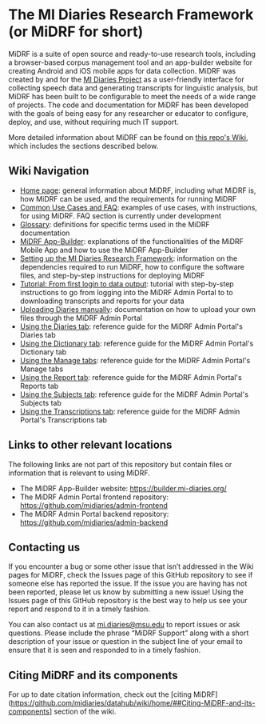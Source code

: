 # The MI Diaries Research Framework (or MiDRF for short)

MiDRF is a suite of open source and ready-to-use research tools, including a browser-based corpus management tool and an app-builder website for creating Android and iOS mobile apps for data collection. MiDRF was created by and for the [MI Diaries Project](https://mi-diaries.org) as a user-friendly interface for collecting speech data and generating transcripts for linguistic analysis, but MiDRF has been built to be configurable to meet the needs of a wide range of projects. The code and documentation for MiDRF has been developed with the goals of being easy for any researcher or educator to configure, deploy, and use, without requiring much IT support. 

More detailed information about MiDRF can be found on [this repo's Wiki](https://github.com/midiaries/datahub/wiki), which includes the sections described below.

## Wiki Navigation

* [Home page](https://github.com/midiaries/datahub/wiki): general information about MiDRF, including what MiDRF is, how MiDRF can be used, and the requirements for running MiDRF
* [Common Use Cases and FAQ](https://github.com/midiaries/datahub/wiki/Common-Uses-Cases-and-FAQ): examples of use cases, with instructions, for using MiDRF. FAQ section is currently under development
* [Glossary](https://github.com/midiaries/datahub/wiki/Glossary): definitions for specific terms used in the MiDRF documentation
* [MiDRF App-Builder](https://github.com/midiaries/datahub/wiki/MiDRF-App%E2%80%90Builder): explanations of the functionalities of the MiDRF Mobile App and how to use the MiDRF App-Builder
* [Setting up the MI Diaries Research Framework](https://github.com/midiaries/datahub/wiki/Setting-up-the-MI-Diaries-Research-Framework): information on the dependencies required to run MiDRF, how to configure the software files, and step-by-step instructions for deploying MiDRF
* [Tutorial: From first login to data output](https://github.com/midiaries/datahub/wiki/Tutorial:-From-first-login-to-data-output): tutorial with step-by-step instructions to go from logging into the MiDRF Admin Portal to to downloading transcripts and reports for your data
* [Uploading Diaries manually](https://github.com/midiaries/datahub/wiki/Uploading-Diaries-manually): documentation on how to upload your own files through the MiDRF Admin Portal
* [Using the Diaries tab](https://github.com/midiaries/datahub/wiki/Using-the-Diaries-tab): reference guide for the MiDRF Admin Portal's Diaries tab 
* [Using the Dictionary tab](https://github.com/midiaries/datahub/wiki/Using-the-Dictionary-tab): reference guide for the MiDRF Admin Portal's Dictionary tab
* [Using the Manage tabs](https://github.com/midiaries/datahub/wiki/Using-the-Manage-tabs): reference guide for the MiDRF Admin Portal's Manage tabs
* [Using the Report tab](https://github.com/midiaries/datahub/wiki/Using-the-Report-tab): reference guide for the MiDRF Admin Portal's Reports tab
* [Using the Subjects tab](https://github.com/midiaries/datahub/wiki/Using-the-Subjects-tab): reference guide for the MiDRF Admin Portal's Subjects tab
* [Using the Transcriptions tab](https://github.com/midiaries/datahub/wiki/Using-the-Transcriptions-tab): reference guide for the MiDRF Admin Portal's Transcriptions tab

## Links to other relevant locations

The following links are not part of this repository but contain files or information that is relevant to using MiDRF.

* The MiDRF App-Builder website: https://builder.mi-diaries.org/
* The MiDRF Admin Portal frontend repository: https://github.com/midiaries/admin-frontend
* The MiDRF Admin Portal backend repository: https://github.com/midiaries/admin-backend

## Contacting us

If you encounter a bug or some other issue that isn’t addressed in the Wiki pages for MiDRF, check the Issues page of this GitHub repository to see if someone else has reported the issue. If the issue you are having has not been reported, please let us know by submitting a new issue! Using the Issues page of this GitHub repository is the best way to help us see your report and respond to it in a timely fashion.

You can also contact us at [mi.diaries@msu.edu](mailto:mi.diaries@msu.edu) to report issues or ask questions. Please include the phrase “MiDRF Support” along with a short description of your issue or question in the subject line of your email to ensure that it is seen and responded to in a timely fashion.

## Citing MiDRF and its components

For up to date citation information, check out the [citing MiDRF](https://github.com/midiaries/datahub/wiki/home/##Citing-MiDRF-and-its-components] section of the wiki.
